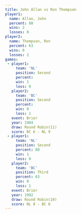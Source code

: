 ```yaml
---
title: John Allan vs Ron Thompson
player1:             
  name: Allan, John  
  percent: 80        
  wins: 2            
  losses: 0          
player2:             
  name: Thompson, Ron
  percent: 63        
  wins: 0            
  losses: 2          
games:
 - player1:          
     team: 'NL'      
     position: Second
     percent:        
     win: 1          
     loss: 0         
   player2:          
     team: 'BC'      
     position: Second
     percent:        
     win: 0          
     loss: 1         
   event: Brier         
   year: 1984           
   draw: Round Robin(11)
   score: BC 6 - NL 9   
 - player1:          
     team: 'NL'      
     position: Second
     percent: 80     
     win: 1          
     loss: 0         
   player2:         
     team: 'BC'     
     position: Third
     percent: 63    
     win: 0         
     loss: 1        
   event: Brier         
   year: 1992           
   draw: Round Robin(10)
   score: NL 8 - BC 6   
---
```

